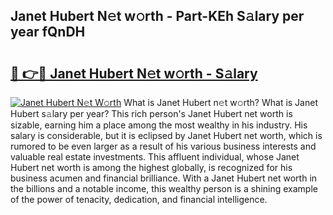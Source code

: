 ## Janet Hubert N𝚎t w𝚘rth - Part-KEh S𝚊lary per year fQnDH

# <h2><a href="http://gc26igy.nevu.top/?p=Janet+Hubert">🔗 👉🔴 Janet Hubert N𝚎t w𝚘rth - S𝚊lary</a></h2>

[![Janet Hubert N𝚎t W𝚘rth](https://i.imgur.com/Oavwk0R.jpeg)](http://gc26igy.nevu.top/?p=Janet+Hubert)
What is Janet Hubert n𝚎t w𝚘rth? What is Janet Hubert s𝚊lary per year?
This rich person's Janet Hubert net worth is sizable, earning him a place among the most wealthy in his industry. His salary is considerable, but it is eclipsed by Janet Hubert net worth, which is rumored to be even larger as a result of his various business interests and valuable real estate investments. This affluent individual, whose Janet Hubert net worth is among the highest globally, is recognized for his business acumen and financial brilliance. With a Janet Hubert net worth in the billions and a notable income, this wealthy person is a shining example of the power of tenacity, dedication, and financial intelligence.
